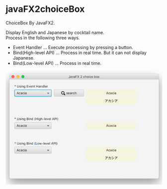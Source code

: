 # javaFX2choiceBox

ChoiceBox By JavaFX2.

Display English and Japanese by cocktail name.  
Process in the following three ways.

* Event Handler ... Execute processing by pressing a button.
* Bind(High-level API) ... Process in real time. But it can not display Japanese.
* Bind(Low-level API) ... Process in real time.

![javaFX2choiceBox](https://github.com/63rabbits/javaFX2choiceBox/blob/master/javaFX2choiceBox.png?raw=true)
